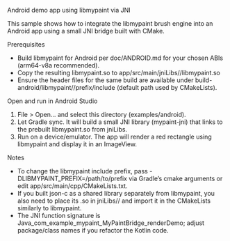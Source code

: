 Android demo app using libmypaint via JNI

This sample shows how to integrate the libmypaint brush engine into an Android app using a small JNI bridge built with CMake.

Prerequisites
- Build libmypaint for Android per doc/ANDROID.md for your chosen ABIs (arm64-v8a recommended).
- Copy the resulting libmypaint.so to app/src/main/jniLibs/<ABI>/libmypaint.so
- Ensure the header files for the same build are available under build-android/libmypaint/<ABI>/prefix/include (default path used by CMakeLists).

Open and run in Android Studio
1. File > Open… and select this directory (examples/android).
2. Let Gradle sync. It will build a small JNI library (mypaint-jni) that links to the prebuilt libmypaint.so from jniLibs.
3. Run on a device/emulator. The app will render a red rectangle using libmypaint and display it in an ImageView.

Notes
- To change the libmypaint include prefix, pass -DLIBMYPAINT_PREFIX=/path/to/prefix via Gradle’s cmake arguments or edit app/src/main/cpp/CMakeLists.txt.
- If you built json-c as a shared library separately from libmypaint, you also need to place its .so in jniLibs/<ABI>/ and import it in the CMakeLists similarly to libmypaint.
- The JNI function signature is Java_com_example_mypaint_MyPaintBridge_renderDemo; adjust package/class names if you refactor the Kotlin code.
